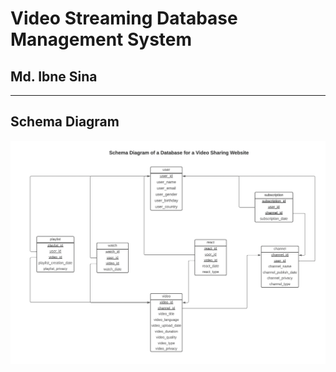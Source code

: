 # Video Streaming Database Management System
## Md. Ibne Sina
<hr>

## Schema Diagram
<img src="https://github.com/ibnesina/Video-Streaming-Database-Management-System/blob/main/Schema%20Diagram.png" width="800px">
